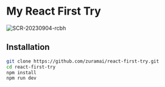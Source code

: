 # My React First Try

![SCR-20230904-rcbh](https://github.com/zuramai/react-first-try/assets/45036724/21acfa37-b6c4-4da4-b4d2-f11f72e1a5fb)

## Installation

```bash
git clone https://github.com/zuramai/react-first-try.git
cd react-first-try
npm install
npm run dev
```

